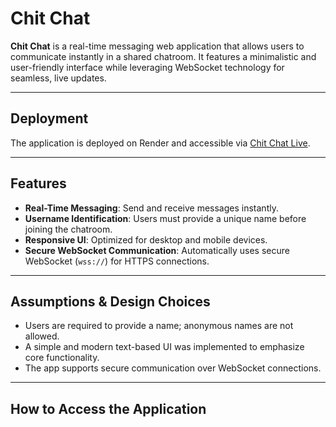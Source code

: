 # Chit Chat

**Chit Chat** is a real-time messaging web application that allows users to communicate instantly in a shared chatroom. It features a minimalistic and user-friendly interface while leveraging WebSocket technology for seamless, live updates.

---

## Deployment

The application is deployed on Render and accessible via [Chit Chat Live](https://chatterbox-wxdm.onrender.com/).

---

## Features

- **Real-Time Messaging**: Send and receive messages instantly.
- **Username Identification**: Users must provide a unique name before joining the chatroom.
- **Responsive UI**: Optimized for desktop and mobile devices.
- **Secure WebSocket Communication**: Automatically uses secure WebSocket (`wss://`) for HTTPS connections.

---

## Assumptions & Design Choices

- Users are required to provide a name; anonymous names are not allowed.
- A simple and modern text-based UI was implemented to emphasize core functionality.
- The app supports secure communication over WebSocket connections.

---

## How to Access the Application

1. Visit the deployment link: [Chit Chat Live](https://chatterbox-wxdm.onrender.com/).
2. Enter your name to join the chatroom.
3. Start chatting in real-time with other users!

---

## Technology Stack

- **Frontend**: HTML, CSS, JavaScript
- **Backend**: Node.js, Express.js
- **WebSocket**: Real-time communication using `ws` library
- **Deployment**: Render

---

## Local Setup

Follow these steps to set up the application on your local machine:

1. **Clone the repository**:
   ```bash
   git clone https://github.com/ankitank08/ChatterBox.git
   cd ChatterBox
   ```

2. **Install dependencies**:
   ```bash
   npm install
   ```

3. **Start the server**:
   ```bash
   node server/server.js
   ```

4. **Access the app**:
   Open your browser and go to `http://localhost:3000`.

---
